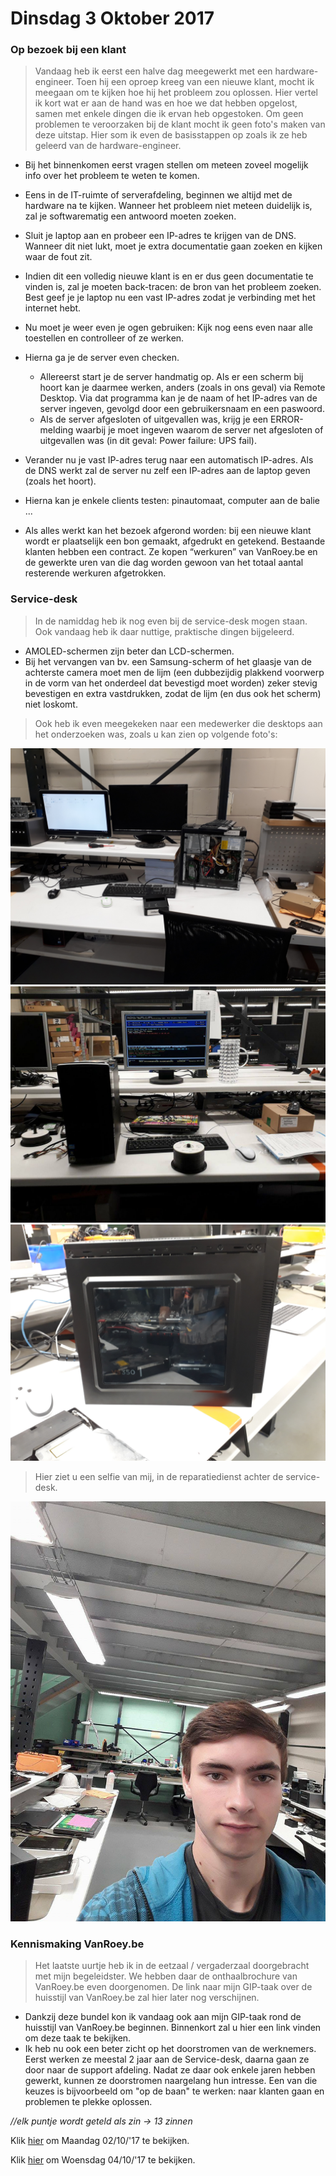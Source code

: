 # Dinsdag 3 Oktober 2017
### Op bezoek bij een klant
> Vandaag heb ik eerst een halve dag meegewerkt met een hardware-engineer. 
Toen hij een oproep kreeg van een nieuwe klant, mocht ik meegaan om te kijken hoe hij het probleem zou oplossen.
Hier vertel ik kort wat er aan de hand was en hoe we dat hebben opgelost, samen met enkele dingen die ik ervan heb opgestoken.
Om geen problemen te veroorzaken bij de klant mocht ik geen foto's maken van deze uitstap. 
Hier som ik even de basisstappen op zoals ik ze heb geleerd van de hardware-engineer.

- Bij het binnenkomen eerst vragen stellen om meteen zoveel mogelijk info over het probleem te weten te komen.
- Eens in de IT-ruimte of serverafdeling, beginnen we altijd met de hardware na te kijken.
  Wanneer het probleem niet meteen duidelijk is, zal je softwarematig een antwoord moeten zoeken.

- Sluit je laptop aan en probeer een IP-adres te krijgen van de DNS.
Wanneer dit niet lukt, moet je extra documentatie gaan zoeken en kijken waar de fout zit.
- Indien dit een volledig nieuwe klant is en er dus geen documentatie te vinden is, zal je moeten back-tracen: de bron van het probleem zoeken. 
Best geef je je laptop nu een vast IP-adres zodat je verbinding met het internet hebt.
- Nu moet je weer even je ogen gebruiken: Kijk nog eens even naar alle toestellen en controlleer of ze werken.
- Hierna ga je de server even checken. 
  - Allereerst start je de server handmatig op. Als er een scherm bij hoort kan je daarmee werken, anders (zoals in ons geval) via Remote Desktop. 
Via dat programma kan je de naam of het IP-adres van de server ingeven, gevolgd door een gebruikersnaam en een paswoord.
  - Als de server afgesloten of uitgevallen was, 
  krijg je een ERROR-melding waarbij je moet ingeven waarom de server net afgesloten of uitgevallen was
(in dit geval: Power failure: UPS fail).
- Verander nu je vast IP-adres terug naar een automatisch IP-adres. 
Als de DNS werkt zal de server nu zelf een IP-adres aan de laptop geven (zoals het hoort).
- Hierna kan je enkele clients testen: pinautomaat, computer aan de balie ...
- Als alles werkt kan het bezoek afgerond worden: bij een nieuwe klant wordt er plaatselijk een bon gemaakt, afgedrukt en getekend. Bestaande klanten hebben een contract. 
Ze kopen “werkuren” van VanRoey.be en de gewerkte uren van die dag worden gewoon van het totaal aantal resterende werkuren afgetrokken.

### Service-desk
> In de namiddag heb ik nog even bij de service-desk mogen staan. Ook vandaag heb ik daar nuttige, praktische dingen bijgeleerd. 
- AMOLED-schermen zijn beter dan LCD-schermen.
-	Bij het vervangen van bv. een Samsung-scherm of het glaasje van de achterste camera 
moet men de lijm (een dubbezijdig plakkend voorwerp in de vorm van het onderdeel dat bevestigd moet worden) 
zeker stevig bevestigen en extra vastdrukken, zodat de lijm (en dus ook het scherm) niet loskomt.
> Ook heb ik even meegekeken naar een medewerker die desktops aan het onderzoeken was, zoals u kan zien op volgende foto's:

![afbeelding](afb/DesktopTesten.jpg)
![afbeelding](afb/DesktopTesten2.jpg)
![afbeelding](afb/OpenDesktop.jpg)

> Hier ziet u een selfie van mij, in de reparatiedienst achter de service-desk.

![selfie](afb/Selfie.jpg)

### Kennismaking VanRoey.be
> Het laatste uurtje heb ik in de eetzaal / vergaderzaal doorgebracht met mijn begeleidster. 
We hebben daar de onthaalbrochure van VanRoey.be even doorgenomen. De link naar mijn GIP-taak over de huisstijl van VanRoey.be zal hier later nog verschijnen.
- Dankzij deze bundel kon ik vandaag ook aan mijn GIP-taak rond de huisstijl van VanRoey.be beginnen. 
Binnenkort zal u hier een link vinden om deze taak te bekijken.
- Ik heb nu ook een beter zicht op het doorstromen van de werknemers. 
Eerst werken ze meestal 2 jaar aan de Service-desk, daarna gaan ze door naar de support afdeling. 
Nadat ze daar ook enkele jaren hebben gewerkt, kunnen ze doorstromen naargelang hun intresse. 
Een van die keuzes is bijvoorbeeld om "op de baan" te werken: naar klanten gaan en problemen te plekke oplossen.

*//elk puntje wordt geteld als zin -> 13 zinnen*

Klik [hier](https://github.com/MathiasV-immalle/StageVerslag/blob/master/Maandag.md) om Maandag 02/10/'17 te bekijken.

Klik [hier](https://github.com/MathiasV-immalle/StageVerslag/blob/master/Woensdag.md) om Woensdag 04/10/'17 te bekijken.
